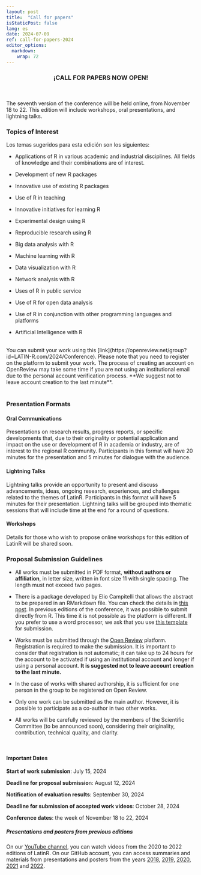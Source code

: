 ```yaml
---
layout: post
title:  "Call for papers"
isStaticPost: false
lang: es
date: 2024-07-09
ref: call-for-papers-2024
editor_options: 
  markdown: 
    wrap: 72
---
```


<h3><center>¡CALL FOR PAPERS NOW OPEN!</center></h3>

<br> <br> The seventh version of the conference will be held online, from November 18 to 22. This edition will include workshops, oral presentations, and lightning talks.


### Topics of Interest

Los temas sugeridos para esta edición son los siguientes:

-   Applications of R in various academic and industrial disciplines. All fields of knowledge and their combinations are of interest.

-   Development of new R packages

-   Innovative use of existing R packages

-   Use of R in teaching

-   Innovative initiatives for learning R

-   Experimental design using R

-   Reproducible research using R

-   Big data analysis with R

-   Machine learning with R

-   Data visualization with R

-   Network analysis with R

-   Uses of R in public service

-   Use of R for open data analysis

-   Use of R in conjunction with other programming languages and platforms

-   Artificial Intelligence with R

<br>

<div class="boxBorder">
You can submit your work using this [link](https://openreview.net/group?id=LATIN-R.com/2024/Conference).
Please note that you need to register on the platform to submit your work. The process of creating an account on OpenReview may take some time if you are not using an institutional email due to the personal account verification process. **We suggest not to leave account creation to the last minute**.
</div>

<br>

### Presentation Formats

#### Oral Communications

Presentations on research results, progress reports, or specific developments that, due to their originality or potential application and impact on the use or development of R in academia or industry, are of interest to the regional R community. Participants in this format will have 20 minutes for the presentation and 5 minutes for dialogue with the audience. <br>

#### Lightning Talks

Lightning talks provide an opportunity to present and discuss advancements, ideas, ongoing research, experiences, and challenges related to the themes of LatinR. Participants in this format will have 5 minutes for their presentation. Lightning talks will be grouped into thematic sessions that will include time at the end for a round of questions.<br> 

#### Workshops

Details for those who wish to propose online workshops for this edition of LatinR will be shared soon.


### Proposal Submission Guidelines

-   All works must be submitted in PDF format, **without authors or affiliation**, in letter size, written in font size 11 with single spacing. The length must not exceed two pages.

- There is a package developed by Elio Campitelli that allows the abstract to be prepared in an RMarkdown file. You can check the details in [this post](https://latinr.org/en/blog/en/2020-03-03-latinr-package.html). In previous editions of the conference, it was possible to submit directly from R. This time it is not possible as the platform is different. If you prefer to use a word processor, we ask that you use [this template](https://docs.google.com/document/d/1KrPbi2AR5Rcq5fKMkC_yK_9gpez4Fmtz/edit?usp=sharing&ouid=107644076848762167027&rtpof=true&sd=true) for submission.

- Works must be submitted through the [Open
    Review](https://openreview.net/group?id=LATIN-R.com/2024/Conference) platform. Registration is required to make the submission. It is important to consider that registration is not automatic; it can take up to 24 hours for the account to be activated if using an institutional account and longer if using a personal account. **It is suggested not to leave account creation to the last minute.**

- In the case of works with shared authorship, it is sufficient for one person in the group to be registered on Open Review.

- Only one work can be submitted as the main author. However, it is possible to participate as a co-author in two other works.

- All works will be carefully reviewed by the members of the Scientific Committee (to be announced soon), considering their originality, contribution, technical quality, and clarity.



<br>

#### Important Dates

**Start of work submission**: July 15, 2024

**Deadline for proposal submissio**n: August 12, 2024

**Notification of evaluation results**: September 30, 2024

**Deadline for submission of accepted work videos**: October 28, 2024

**Conference dates**: the week of November 18 to 22, 2024

##### Presentations and posters from previous editions

On our [YouTube channel](https://youtube.com/latinr), you can watch videos from the 2020 to 2022 editions of LatinR. On our GitHub account, you can access summaries and materials from presentations and posters from the years 
[2018](https://github.com/LatinR/presentaciones-LatinR2018),
[2019](https://github.com/LatinR/presentaciones-LatinR2019),
[2020](https://github.com/LatinR/presentaciones-LatinR2020),
[2021](https://github.com/LatinR/presentaciones-LatinR2021) and
[2022](https://github.com/LatinR/presentaciones-LatinR2022).
